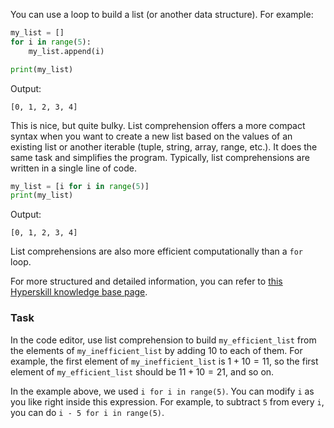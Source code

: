 

You can use a loop to build a list (or another data structure).
For example:

```python
my_list = []
for i in range(5):
    my_list.append(i)

print(my_list)
```
Output:
```text
[0, 1, 2, 3, 4]
```

This is nice, but quite bulky. List comprehension offers a more compact syntax when you want to create a new list based on the values of an existing list
or another iterable (tuple, string, array, range, etc.). It does the same task and simplifies the program. Typically, list comprehensions are written in a single line of code.

```python
my_list = [i for i in range(5)]
print(my_list)
```
Output:
```text
[0, 1, 2, 3, 4]
```
List comprehensions are also more efficient computationally than a `for` loop.

For more structured and detailed information, you can refer to [this Hyperskill knowledge base page](https://hyperskill.org/learn/step/6315?utm_source=jba&utm_medium=jba_courses_links).

### Task
In the code editor, use list comprehension to build `my_efficient_list` from the elements of `my_inefficient_list`
by adding $10$ to each of them. For example, the first element of `my_inefficient_list` is $1 + 10 = 11$,
so the first element of `my_efficient_list` should be $11 + 10 = 21$, and so on.


<div class="hint">

In the example above, we used `i for i in range(5)`. You can modify `i` as you like 
right inside this expression. For example, to subtract `5` from every `i`, you can do 
`i - 5 for i in range(5)`.
</div>